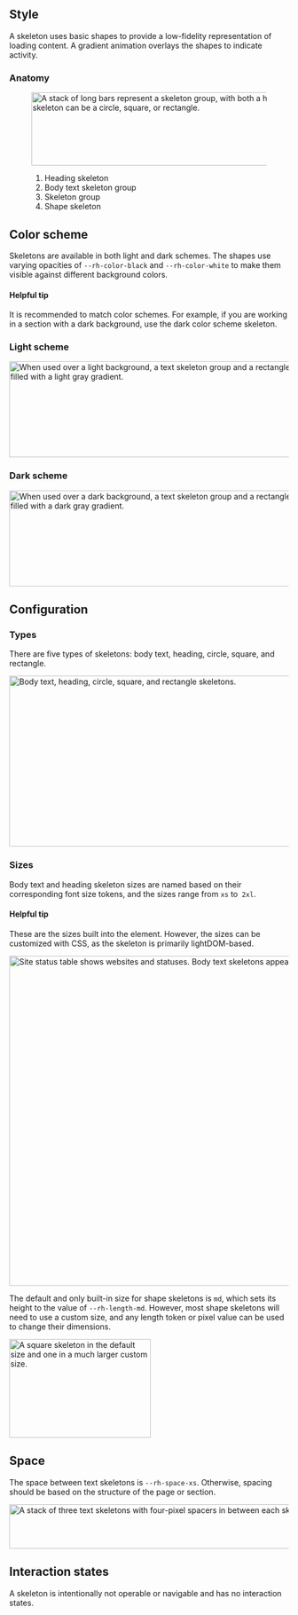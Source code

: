 ## Style

A skeleton uses basic shapes to provide a low-fidelity representation of loading content. A gradient animation overlays the shapes to  indicate activity.

### Anatomy

<figure>
  <uxdot-example color-palette="lightest">
    <img alt="A stack of long bars represent a skeleton group, with both a heading skeleton and three body skeletons. A shape skeleton can be a circle, square, or rectangle."
         src="../skeleton-style-anatomy.svg"
         width="818"
         height="132">
  </uxdot-example>
  <figcaption>
    <ol style="font-size: var(--rh-font-size-body-text-sm, 0.875rem);">
      <li>Heading skeleton</li>
      <li>Body text skeleton group</li>
      <li>Skeleton group</li>
      <li>Shape skeleton</li>
    </ol>
  </figcaption>
</figure>

## Color scheme

Skeletons are available in both light and dark schemes. The shapes use varying opacities of `--rh-color-black` and `--rh-color-white` to make them visible against different background colors.

<rh-alert state="info">
  <h4 slot="header">Helpful tip</h4>
  <p>It is recommended to match color schemes. For example, if you are working in a section with a dark background, use the dark color scheme skeleton.</p>
</rh-alert>

### Light scheme

<uxdot-example color-palette="lightest">
  <img alt="When used over a light background, a text skeleton group and a rectangle skeleton are filled with a light gray gradient."
       src="../skeleton-style-scheme-light.svg"
       width="600"
       height="173">
</uxdot-example>

### Dark scheme

<uxdot-example color-palette="darkest">
  <img alt="When used over a dark background, a text skeleton group and a rectangle skeleton are filled with a dark gray gradient."
       src="../skeleton-style-scheme-dark.svg"
       width="600"
       height="173">
</uxdot-example>

## Configuration

### Types

There are five types of skeletons: body text, heading, circle, square, and rectangle.

<uxdot-example color-palette="lightest">
  <img alt="Body text, heading, circle, square, and rectangle skeletons."
       src="../skeleton-style-types.svg"
       width="600"
       height="308">
</uxdot-example>

### Sizes

Body text and heading skeleton sizes are named based on their corresponding font size tokens, and the sizes range from `xs` to` 2xl`.

<rh-alert state="info">
  <h4 slot="header">Helpful tip</h4>
  <p>These are the sizes built into the element. However, the sizes can be customized with CSS, as the skeleton is primarily lightDOM-based.</p>
</rh-alert>

<uxdot-example color-palette="lightest">
  <img alt="Site status table shows websites and statuses. Body text skeletons appear in the status column."
       src="../skeleton-style-sizes-text.svg"
       width="664"
       height="595">
</uxdot-example>

The default and only built-in size for shape skeletons is `md`, which sets its height to the value of `--rh-length-md`. However, most shape skeletons will need to use a custom size, and any length token or pixel value can be used to change their dimensions.

<uxdot-example color-palette="lightest">
  <img alt="A square skeleton in the default size and one in a much larger custom size."
       src="../skeleton-style-sizes-shapes.svg"
       width="255"
       height="178">
</uxdot-example>

## Space

The space between text skeletons is `--rh-space-xs`. Otherwise, spacing should be based on the structure of the page or section.

<uxdot-example color-palette="lightest">
  <img alt="A stack of three text skeletons with four-pixel spacers in between each skeleton"
       src="../skeleton-style-space.svg"
       width="600"
       height="80">
</uxdot-example>

## Interaction states

A skeleton is intentionally not operable or navigable and has no interaction states.
